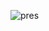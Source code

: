 ![pres](https://user-images.githubusercontent.com/77525094/129076254-be72158c-262c-48e0-8f0c-69b302cda770.png)

